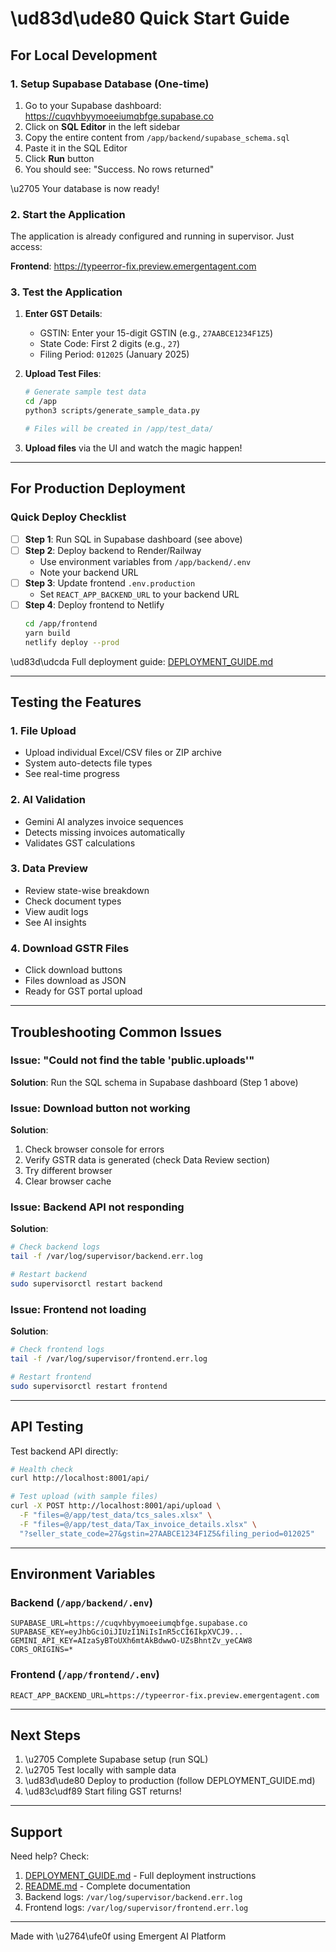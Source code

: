 # \ud83d\ude80 Quick Start Guide

## For Local Development

### 1. Setup Supabase Database (One-time)

1. Go to your Supabase dashboard: https://cuqvhbyymoeeiumqbfge.supabase.co
2. Click on **SQL Editor** in the left sidebar
3. Copy the entire content from `/app/backend/supabase_schema.sql`
4. Paste it in the SQL Editor
5. Click **Run** button
6. You should see: "Success. No rows returned"

\u2705 Your database is now ready!

### 2. Start the Application

The application is already configured and running in supervisor. Just access:

**Frontend**: https://typeerror-fix.preview.emergentagent.com

### 3. Test the Application

1. **Enter GST Details**:
   - GSTIN: Enter your 15-digit GSTIN (e.g., `27AABCE1234F1Z5`)
   - State Code: First 2 digits (e.g., `27`)
   - Filing Period: `012025` (January 2025)

2. **Upload Test Files**:
   ```bash
   # Generate sample test data
   cd /app
   python3 scripts/generate_sample_data.py
   
   # Files will be created in /app/test_data/
   ```

3. **Upload files** via the UI and watch the magic happen!

---

## For Production Deployment

### Quick Deploy Checklist

- [ ] **Step 1**: Run SQL in Supabase dashboard (see above)
- [ ] **Step 2**: Deploy backend to Render/Railway
  - Use environment variables from `/app/backend/.env`
  - Note your backend URL
- [ ] **Step 3**: Update frontend `.env.production`
  - Set `REACT_APP_BACKEND_URL` to your backend URL
- [ ] **Step 4**: Deploy frontend to Netlify
  ```bash
  cd /app/frontend
  yarn build
  netlify deploy --prod
  ```

\ud83d\udcda Full deployment guide: [DEPLOYMENT_GUIDE.md](/app/DEPLOYMENT_GUIDE.md)

---

## Testing the Features

### 1. File Upload
- Upload individual Excel/CSV files or ZIP archive
- System auto-detects file types
- See real-time progress

### 2. AI Validation
- Gemini AI analyzes invoice sequences
- Detects missing invoices automatically
- Validates GST calculations

### 3. Data Preview
- Review state-wise breakdown
- Check document types
- View audit logs
- See AI insights

### 4. Download GSTR Files
- Click download buttons
- Files download as JSON
- Ready for GST portal upload

---

## Troubleshooting Common Issues

### Issue: "Could not find the table 'public.uploads'"
**Solution**: Run the SQL schema in Supabase dashboard (Step 1 above)

### Issue: Download button not working
**Solution**: 
1. Check browser console for errors
2. Verify GSTR data is generated (check Data Review section)
3. Try different browser
4. Clear browser cache

### Issue: Backend API not responding
**Solution**:
```bash
# Check backend logs
tail -f /var/log/supervisor/backend.err.log

# Restart backend
sudo supervisorctl restart backend
```

### Issue: Frontend not loading
**Solution**:
```bash
# Check frontend logs
tail -f /var/log/supervisor/frontend.err.log

# Restart frontend
sudo supervisorctl restart frontend
```

---

## API Testing

Test backend API directly:

```bash
# Health check
curl http://localhost:8001/api/

# Test upload (with sample files)
curl -X POST http://localhost:8001/api/upload \
  -F "files=@/app/test_data/tcs_sales.xlsx" \
  -F "files=@/app/test_data/Tax_invoice_details.xlsx" \
  "?seller_state_code=27&gstin=27AABCE1234F1Z5&filing_period=012025"
```

---

## Environment Variables

### Backend (`/app/backend/.env`)
```env
SUPABASE_URL=https://cuqvhbyymoeeiumqbfge.supabase.co
SUPABASE_KEY=eyJhbGciOiJIUzI1NiIsInR5cCI6IkpXVCJ9...
GEMINI_API_KEY=AIzaSyBToUXh6mtAkBdwwO-UZsBhntZv_yeCAW8
CORS_ORIGINS=*
```

### Frontend (`/app/frontend/.env`)
```env
REACT_APP_BACKEND_URL=https://typeerror-fix.preview.emergentagent.com
```

---

## Next Steps

1. \u2705 Complete Supabase setup (run SQL)
2. \u2705 Test locally with sample data
3. \ud83d\ude80 Deploy to production (follow DEPLOYMENT_GUIDE.md)
4. \ud83c\udf89 Start filing GST returns!

---

## Support

Need help? Check:
1. [DEPLOYMENT_GUIDE.md](/app/DEPLOYMENT_GUIDE.md) - Full deployment instructions
2. [README.md](/app/README.md) - Complete documentation
3. Backend logs: `/var/log/supervisor/backend.err.log`
4. Frontend logs: `/var/log/supervisor/frontend.err.log`

---

Made with \u2764\ufe0f using Emergent AI Platform
